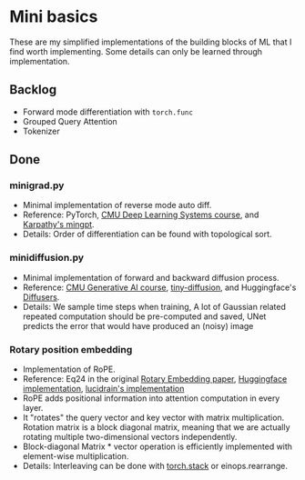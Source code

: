 # Mini basics
These are my simplified implementations of the building blocks of ML that I find worth implementing. Some details can only be learned through implementation.


## Backlog
* Forward mode differentiation with `torch.func`
* Grouped Query Attention
* Tokenizer


## Done
### minigrad.py
* Minimal implementation of reverse mode auto diff.
* Reference: PyTorch, [CMU Deep Learning Systems course](https://github.com/dlsyscourse/hw1/blob/main/hw1.ipynb), and [Karpathy's mingpt](https://github.com/karpathy/micrograd).
* Details: Order of differentiation can be found with topological sort.

### minidiffusion.py
* Minimal implementation of forward and backward diffusion process.
* Reference: [CMU Generative AI course](https://www.cs.cmu.edu/~mgormley/courses/10423/coursework.html), [tiny-diffusion](https://github.com/tanelp/tiny-diffusion?tab=readme-ov-file), and Huggingface's [Diffusers](https://github.com/huggingface/diffusers/blob/main/src/diffusers/models/unets/unet_2d.py).
* Details: We sample time steps when training, A lot of Gaussian related repeated computation should be pre-computed and saved, UNet predicts the error that would have produced an (noisy) image


### Rotary position embedding
* Implementation of RoPE.
* Reference: Eq24 in the original [Rotary Embedding paper](https://arxiv.org/pdf/2104.09864.pdf), [Huggingface implementation](https://github.com/huggingface/transformers/blob/8e164c5400b7b413c7b8fb32e35132001effc970/src/transformers/models/roformer/modeling_roformer.py#L319), [lucidrain's implementation](https://github.com/lucidrains/rotary-embedding-torch/blob/783d17820ac1e75e918ae2128ab8bbcbe4985362/rotary_embedding_torch/rotary_embedding_torch.py#L36)
* RoPE adds positional information into attention computation in every layer.
* It "rotates" the query vector and key vector with matrix multiplication. Rotation matrix is a block diagonal matrix, meaning that we are actually rotating multiple two-dimensional vectors independently.
* Block-diagonal Matrix * vector operation is efficiently implemented with element-wise multiplication.
* Details: Interleaving can be done with [torch.stack](https://discuss.pytorch.org/t/how-to-interleave-two-tensors-along-certain-dimension/11332/2) or einops.rearrange.
